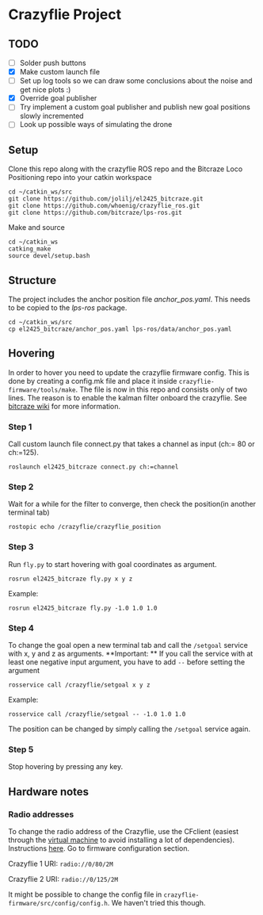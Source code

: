 # Crazyflie Project

## TODO
- [ ] Solder push buttons
- [x] Make custom  launch file
- [ ] Set up log tools so we can draw some conclusions about the noise and get nice plots :)
- [x] Override goal publisher
- [ ] Try implement a custom goal publisher and publish new goal positions slowly incremented
- [ ] Look up possible ways of simulating the drone

## Setup
Clone this repo along with the crazyflie ROS repo and the Bitcraze Loco Positioning repo into your catkin workspace
```
cd ~/catkin_ws/src
git clone https://github.com/jolilj/el2425_bitcraze.git
git clone https://github.com/whoenig/crazyflie_ros.git
git clone https://github.com/bitcraze/lps-ros.git
```
Make and source
```
cd ~/catkin_ws
catking_make
source devel/setup.bash
```

## Structure
The project includes the anchor position file *anchor_pos.yaml*. This needs to be copied to the *lps-ros* package.
```
cd ~/catkin_ws/src
cp el2425_bitcraze/anchor_pos.yaml lps-ros/data/anchor_pos.yaml
```

## Hovering
In order to hover you need to update the crazyflie firmware config. This is done by creating a config.mk file and place it inside `crazyflie-firmware/tools/make`. The file is now in this repo and consists only of two lines. The reason is to enable the kalman filter onboard the crazyflie. See [bitcraze wiki](https://wiki.bitcraze.io/doc:lps:index) for more information.

### Step 1

Call custom launch file connect.py that takes a channel as input (ch:= 80 or ch:=125).

```
roslaunch el2425_bitcraze connect.py ch:=channel
```


### Step 2

Wait for a while for the filter to converge, then check the position(in another terminal tab)
```
rostopic echo /crazyflie/crazyflie_position
```

### Step 3

Run `fly.py` to start hovering with goal coordinates as argument.

```
rosrun el2425_bitcraze fly.py x y z
```
Example:

```
rosrun el2425_bitcraze fly.py -1.0 1.0 1.0
```

### Step 4

To change the goal open a new terminal tab and call the `/setgoal` service with x, y and z as arguments. **Important: ** If you call the service with at least one negative input argument, you have to add ` -- ` before setting the argument
```
rosservice call /crazyflie/setgoal x y z
```

Example:
```
rosservice call /crazyflie/setgoal -- -1.0 1.0 1.0
```
The position can be changed by simply calling the `/setgoal` service again.

### Step 5

Stop hovering by pressing any key.

## Hardware notes

### Radio addresses
To change the radio address of the Crazyflie, use the CFclient (easiest through the [virtual machine](https://www.bitcraze.io/getting-started-with-the-crazyflie-2-0/#inst-comp) to avoid installing a lot of dependencies). Instructions [here](https://wiki.bitcraze.io/doc:crazyflie:client:pycfclient:index#firmware_configuration). Go to firmware configuration section.

Crazyflie 1 URI:
`radio://0/80/2M`

Crazyflie 2 URI:
`radio://0/125/2M`

It might be possible to change the config file in `crazyflie-firmware/src/config/config.h`.
We haven't tried this though.
